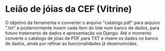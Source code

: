 # Leião de jóias da CEF (Vitrine)

O objetivo da ferramenta e converter o arquivo "catalogo.pdf" para arquivo ".txt" e posteriormente inserir cada item do lote num banco de dados, para futuro tratamento de dados e apresentação via Django.
Até o momento converte o catalogo de jóias de PDF para TXT e insere os dados no banco de dados, ainda por refinar as funcionalidades já desenvolvidas.
